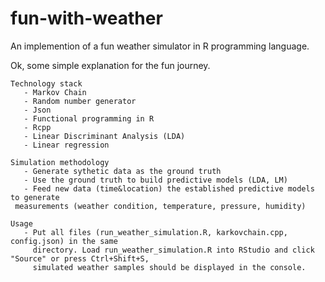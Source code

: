 # fun-with-weather

An implemention of a fun weather simulator in R programming language.


Ok, some simple explanation for the fun journey.

    Technology stack
       - Markov Chain
       - Random number generator
       - Json
       - Functional programming in R
       - Rcpp
       - Linear Discriminant Analysis (LDA)
       - Linear regression 

    Simulation methodology 
       - Generate sythetic data as the ground truth
       - Use the ground truth to build predictive models (LDA, LM)
       - Feed new data (time&location) the established predictive models to generate 
	 measurements (weather condition, temperature, pressure, humidity)

    Usage
       - Put all files (run_weather_simulation.R, karkovchain.cpp, config.json) in the same 
         directory. Load run_weather_simulation.R into RStudio and click "Source" or press Ctrl+Shift+S, 
         simulated weather samples should be displayed in the console.

